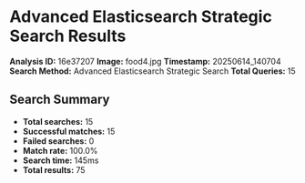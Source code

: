# Advanced Elasticsearch Strategic Search Results

**Analysis ID:** 16e37207
**Image:** food4.jpg
**Timestamp:** 20250614_140704
**Search Method:** Advanced Elasticsearch Strategic Search
**Total Queries:** 15

## Search Summary

- **Total searches:** 15
- **Successful matches:** 15
- **Failed searches:** 0
- **Match rate:** 100.0%
- **Search time:** 145ms
- **Total results:** 75

